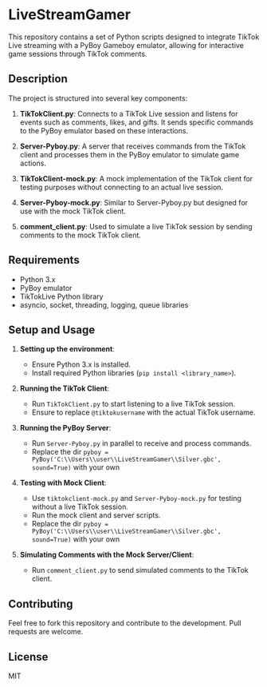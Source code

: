 # LiveStreamGamer

This repository contains a set of Python scripts designed to integrate TikTok Live streaming with a PyBoy Gameboy emulator, allowing for interactive game sessions through TikTok comments. 

## Description

The project is structured into several key components:

1. **TikTokClient.py**: Connects to a TikTok Live session and listens for events such as comments, likes, and gifts. It sends specific commands to the PyBoy emulator based on these interactions.

2. **Server-Pyboy.py**: A server that receives commands from the TikTok client and processes them in the PyBoy emulator to simulate game actions.

3. **TikTokClient-mock.py**: A mock implementation of the TikTok client for testing purposes without connecting to an actual live session.

4. **Server-Pyboy-mock.py**: Similar to Server-Pyboy.py but designed for use with the mock TikTok client.

5. **comment_client.py**: Used to simulate a live TikTok session by sending comments to the mock TikTok client.

## Requirements

- Python 3.x
- PyBoy emulator
- TikTokLive Python library
- asyncio, socket, threading, logging, queue libraries

## Setup and Usage

1. **Setting up the environment**: 
   - Ensure Python 3.x is installed.
   - Install required Python libraries (`pip install <library_name>`).

2. **Running the TikTok Client**:
   - Run `TikTokClient.py` to start listening to a live TikTok session.
   - Ensure to replace `@tiktokusername` with the actual TikTok username.

3. **Running the PyBoy Server**:
   - Run `Server-Pyboy.py` in parallel to receive and process commands.
   - Replace the dir `pyboy = PyBoy('C:\\Users\\user\\LiveStreamGamer\\Silver.gbc', sound=True)` with your own

4. **Testing with Mock Client**:
   - Use `tiktokclient-mock.py` and `Server-Pyboy-mock.py` for testing without a live TikTok session.
   - Run the mock client and server scripts.
   - Replace the dir `pyboy = PyBoy('C:\\Users\\user\\LiveStreamGamer\\Silver.gbc', sound=True)` with your own

5. **Simulating Comments with the Mock Server/Client**:
   - Run `comment_client.py` to send simulated comments to the TikTok client.

## Contributing

Feel free to fork this repository and contribute to the development. Pull requests are welcome.

## License

MIT
